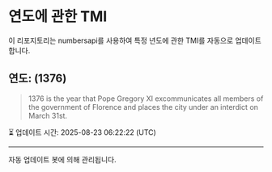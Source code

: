 
# 연도에 관한 TMI

이 리포지토리는 numbersapi를 사용하여 특정 년도에 관한 TMI를 자동으로 업데이트합니다.

## 연도: (1376)
> 1376 is the year that Pope Gregory XI excommunicates all members of the government of Florence and places the city under an interdict on March 31st.

⏳ 업데이트 시간: 2025-08-23 06:22:22 (UTC)

---
자동 업데이트 봇에 의해 관리됩니다.
